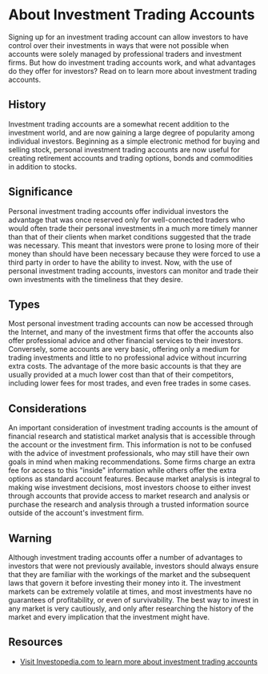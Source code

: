 # About Investment Trading Accounts

Signing up for an investment trading account can allow investors to have control over their investments in ways that were not possible when accounts were solely managed by professional traders and investment firms. But how do investment trading accounts work, and what advantages do they offer for investors? Read on to learn more about investment trading accounts.

## History

Investment trading accounts are a somewhat recent addition to the investment world, and are now gaining a large degree of popularity among individual investors. Beginning as a simple electronic method for buying and selling stock, personal investment trading accounts are now useful for creating retirement accounts and trading options, bonds and commodities in addition to stocks.

## Significance

Personal investment trading accounts offer individual investors the advantage that was once reserved only for well-connected traders who would often trade their personal investments in a much more timely manner than that of their clients when market conditions suggested that the trade was necessary. This meant that investors were prone to losing more of their money than should have been necessary because they were forced to use a third party in order to have the ability to invest. Now, with the use of personal investment trading accounts, investors can monitor and trade their own investments with the timeliness that they desire.

## Types

Most personal investment trading accounts can now be accessed through the Internet, and many of the investment firms that offer the accounts also offer professional advice and other financial services to their investors. Conversely, some accounts are very basic, offering only a medium for trading investments and little to no professional advice without incurring extra costs. The advantage of the more basic accounts is that they are usually provided at a much lower cost than that of their competitors, including lower fees for most trades, and even free trades in some cases.

## Considerations

An important consideration of investment trading accounts is the amount of financial research and statistical market analysis that is accessible through the account or the investment firm. This information is not to be confused with the advice of investment professionals, who may still have their own goals in mind when making recommendations. Some firms charge an extra fee for access to this "inside" information while others offer the extra options as standard account features. Because market analysis is integral to making wise investment decisions, most investors choose to either invest through accounts that provide access to market research and analysis or purchase the research and analysis through a trusted information source outside of the account's investment firm.

## Warning

Although investment trading accounts offer a number of advantages to investors that were not previously available, investors should always ensure that they are familiar with the workings of the market and the subsequent laws that govern it before investing their money into it. The investment markets can be extremely volatile at times, and most investments have no guarantees of profitability, or even of survivability. The best way to invest in any market is very cautiously, and only after researching the history of the market and every implication that the investment might have.

## Resources

- [Visit Investopedia.com to learn more about investment trading accounts](http://www.investopedia.com)

